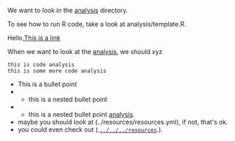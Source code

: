 We want to look in the [analysis](analysis) directory.

To see how to run R code, take a look at analysis/template.R.

Hello,[This is a link](TEST.md)

When we want to look at the [analysis](analysis), we should xyz

```
this is code analysis
this is some more code analysis
```

<!-- This is a comment analysis -->


* This is a bullet point
* * this is a nested bullet point
* * this is a nested bullet point [analysis](analysis).
* maybe you should look at (../resources/resources.yml), if not, that's ok.
* you could even check out (.[`../../../resources`](../../../resources).).
